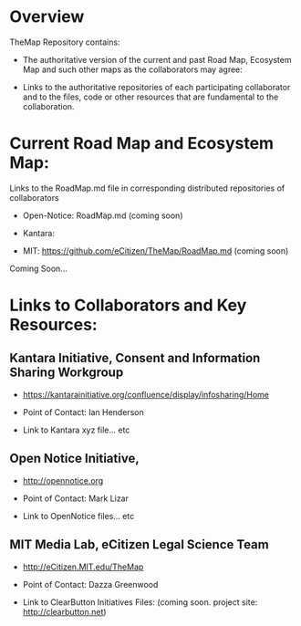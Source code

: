 # Overview

TheMap Repository contains:

* The authoritative version of the current and past Road Map, Ecosystem Map and such other maps as the collaborators may agree:

* Links to the authoritative repositories of each participating collaborator and to the files, code or other resources that are fundamental to the collaboration.

# Current Road Map and Ecosystem Map:

Links to the RoadMap.md file in corresponding distributed repositories of collaborators

* Open-Notice: RoadMap.md (coming soon) 

* Kantara: 

* MIT: https://github.com/eCitizen/TheMap/RoadMap.md (coming soon)

Coming Soon...

# Links to Collaborators and Key Resources:

## Kantara Initiative, Consent and Information Sharing Workgroup

* https://kantarainitiative.org/confluence/display/infosharing/Home
* Point of Contact: Ian Henderson 

* Link to Kantara xyz file... etc

## Open Notice Initiative, 
* http://opennotice.org
* Point of Contact: Mark Lizar

* Link to OpenNotice files... etc

## MIT Media Lab, eCitizen Legal Science Team
* http://eCitizen.MIT.edu/TheMap
* Point of Contact: Dazza Greenwood

* Link to ClearButton Initiatives Files: (coming soon.  project site: http://clearbutton.net) 

